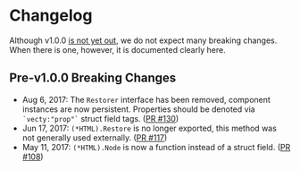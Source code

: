 Changelog
=========

Although v1.0.0 [is not yet out](https://github.com/gopherjs/vecty/milestone/1), we do not expect many breaking changes. When there is one, however, it is documented clearly here.

Pre-v1.0.0 Breaking Changes
---------------------------

- Aug 6, 2017: The `Restorer` interface has been removed, component instances are now persistent. Properties should be denoted via ``` `vecty:"prop"` ``` struct field tags. ([PR #130](https://github.com/gopherjs/vecty/pull/130))
- Jun 17, 2017: `(*HTML).Restore` is no longer exported, this method was not generally used externally. ([PR #117](https://github.com/gopherjs/vecty/pull/117))
- May 11, 2017: `(*HTML).Node` is now a function instead of a struct field. ([PR #108](https://github.com/gopherjs/vecty/pull/108))
